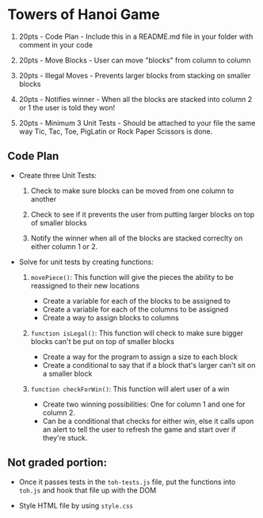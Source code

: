 # Towers of Hanoi Game

1. 20pts - Code Plan - Include this in a README.md file in your folder with comment in your code

2. 20pts - Move Blocks - User can move "blocks" from column to column

3. 20pts - Illegal Moves - Prevents larger blocks from stacking on smaller blocks

4. 20pts - Notifies winner - When all the blocks are stacked into column 2 or 1 the user is told they won!

5. 20pts - Minimum 3 Unit Tests - Should be attached to your file the same way Tic, Tac, Toe, PigLatin or Rock Paper Scissors is done.

## Code Plan

* Create three Unit Tests:

    1. Check to make sure blocks can be moved from one column to another

    2. Check to see if it prevents the user from putting larger blocks on top of smaller blocks

    3. Notify the winner when all of the blocks are stacked correclty on either column 1 or 2.

* Solve for unit tests by creating functions:

    1. `movePiece()`: This function will give the pieces the ability to be reassigned to their new locations
        * Create a variable for each of the blocks to be assigned to
        * Create a variable for each of the columns to be assigned
        * Create a way to assign blocks to columns

    2. `function isLegal()`: This function will check to make sure bigger blocks can't be put on top of smaller blocks
        * Create a way for the program to assign a size to each block
        * Create a conditional to say that if a block that's larger can't sit on a smaller block

    3. `function checkForWin()`: This function will alert user of a win
        * Create two winning possibilities: One for column 1 and one for column 2. 
        * Can be a conditional that checks for either win, else it calls upon an alert to tell the user to refresh the game and start over if they're stuck.

## Not graded portion:

* Once it passes tests in the `toh-tests.js` file, put the functions into `toh.js` and hook that file up with the DOM

* Style HTML file by using `style.css`